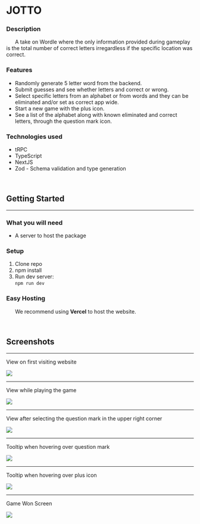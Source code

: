# JOTTO

### Description
&nbsp;&nbsp;&nbsp;&nbsp;&nbsp;&nbsp;A take on Wordle where the only information provided during gameplay is the total number of correct letters irregardless if the specific location was correct.

### Features
* Randomly generate 5 letter word from the backend.
* Submit guesses and see whether letters and correct or wrong.
* Select specific letters from an alphabet or from words and they can be eliminated and/or set as correct app wide.
* Start a new game with the plus icon.
* See a list of the alphabet along with known eliminated and correct letters, through the question mark icon.

### Technologies used
* tRPC
* TypeScript
* NextJS
* Zod - Schema validation and type generation

<br>

## Getting Started
___
### What you will need
* A server to host the package

### Setup
1. Clone repo
2. npm install
3. Run dev server: <br>
`npm run dev`

### Easy Hosting
&nbsp;&nbsp;&nbsp;&nbsp;&nbsp;&nbsp;We recommend using **Vercel** to host the website.

<br>

## Screenshots
___
<p>View on first visiting website</p>
<img src='./imgs/start.png'/>
<hr/>
<p>View while playing the game</p>
<img src='./imgs/playing.png'/>
<hr/>
<p>View after selecting the question mark in the upper right corner</p>
<img src='./imgs/cheat.png'/>
<hr/>
<p>Tooltip when hovering over question mark</p>
<img src='./imgs/tooltip-cheat page.png'/>
<hr/>
<p>Tooltip when hovering over plus icon</p>
<img src='./imgs/tooltip-new game.png'/>
<hr/>
<p>Game Won Screen</p>
<img src='./imgs/gameover.png'/>
<br>